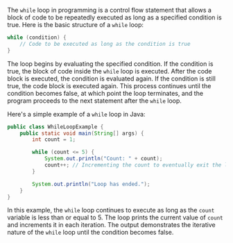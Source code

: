 The `while` loop in programming is a control flow statement that allows a block of code to be repeatedly executed as long as a specified condition is true.
Here is the basic structure of a `while` loop:

```java
while (condition) {
    // Code to be executed as long as the condition is true
}
```

The loop begins by evaluating the specified condition. If the condition is true, the block of code inside the `while` loop is executed.
After the code block is executed, the condition is evaluated again. If the condition is still true, the code block is executed again. 
This process continues until the condition becomes false, at which point the loop terminates, and the program proceeds to the next statement after the `while` loop.

Here's a simple example of a `while` loop in Java:

```java
public class WhileLoopExample {
    public static void main(String[] args) {
        int count = 1;

        while (count <= 5) {
            System.out.println("Count: " + count);
            count++; // Incrementing the count to eventually exit the loop
        }

        System.out.println("Loop has ended.");
    }
}
```

In this example, the `while` loop continues to execute as long as the `count` variable is less than or equal to 5.
The loop prints the current value of `count` and increments it in each iteration.
The output demonstrates the iterative nature of the `while` loop until the condition becomes false.
